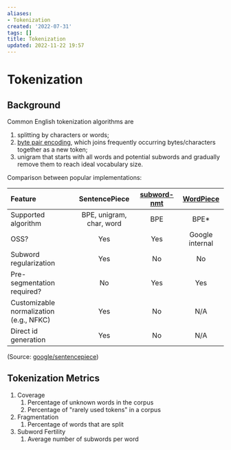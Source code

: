 ```yaml
---
aliases:
- Tokenization
created: '2022-07-31'
tags: []
title: Tokenization
updated: 2022-11-22 19:57
---
```


# Tokenization

## Background

Common English tokenization algorithms are

1. splitting by characters or words;
2. [byte pair encoding](https://en.wikipedia.org/wiki/Byte_pair_encoding), which joins frequently occurring bytes/characters together as a new token;
3. unigram that starts with all words and potential subwords and gradually remove them to reach ideal vocabulary size.

Comparison between popular implementations:

| Feature                                 |       SentencePiece      | [subword-nmt](https://github.com/rsennrich/subword-nmt) | [WordPiece](https://arxiv.org/pdf/1609.08144.pdf) |
| :-------------------------------------- | :----------------------: | :-----------------------------------------------------: | :-----------------------------------------------: |
| Supported algorithm                     | BPE, unigram, char, word |                           BPE                           |                        BPE*                       |
| OSS?                                    |            Yes           |                           Yes                           |                  Google internal                  |
| Subword regularization                  |            Yes           |                            No                           |                         No                        |
| Pre-segmentation required?              |            No            |                           Yes                           |                        Yes                        |
| Customizable normalization (e.g., NFKC) |            Yes           |                            No                           |                        N/A                        |
| Direct id generation                    |            Yes           |                            No                           |                        N/A                        |

(Source: [google/sentencepiece](https://github.com/google/sentencepiece#comparisons-with-other-implementations))

## Tokenization Metrics

1. Coverage
   1. Percentage of unknown words in the corpus
   2. Percentage of "rarely used tokens" in a corpus
2. Fragmentation
   1. Percentage of words that are split
3. Subword Fertility
   1. Average number of subwords per word